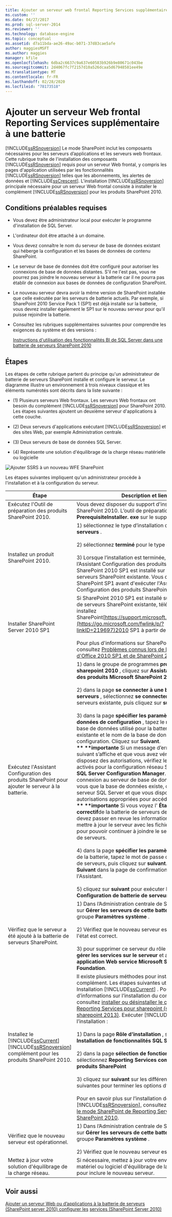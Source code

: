 ```yaml
---
title: Ajouter un serveur web frontal Reporting Services supplémentaire à une batterie de serveurs | Microsoft Docs
ms.custom: ''
ms.date: 04/27/2017
ms.prod: sql-server-2014
ms.reviewer: ''
ms.technology: database-engine
ms.topic: conceptual
ms.assetid: d7a11bda-ae26-49ac-b071-37d83cae5afe
author: maggiesMSFT
ms.author: maggies
manager: kfile
ms.openlocfilehash: 6dba2c6637c9a637e60583b926b9e80671c043be
ms.sourcegitcommit: 2d4067fc7f2157d10a526dcaa5d67948581ee49e
ms.translationtype: MT
ms.contentlocale: fr-FR
ms.lasthandoff: 02/28/2020
ms.locfileid: "78173518"
---
```

# <a name="add-an-additional-reporting-services-web-front-end-to-a-farm"></a>Ajouter un serveur Web frontal Reporting Services supplémentaire à une batterie
  [!INCLUDE[ssRSnoversion](../../includes/ssrsnoversion-md.md)] Le mode SharePoint inclut les composants nécessaires pour les serveurs d’applications et les serveurs web frontaux. Cette rubrique traite de l'installation des composants [!INCLUDE[ssRSnoversion](../../includes/ssrsnoversion-md.md)] requis pour un serveur Web frontal, y compris les pages d'application utilisées par les fonctionnalités [!INCLUDE[ssRSnoversion](../../includes/ssrsnoversion-md.md)] telles que les abonnements, les alertes de données et [!INCLUDE[ssCrescent](../../includes/sscrescent-md.md)]. L'installation [!INCLUDE[ssRSnoversion](../../includes/ssrsnoversion-md.md)] principale nécessaire pour un serveur Web frontal consiste à installer le complément [!INCLUDE[ssRSnoversion](../../includes/ssrsnoversion-md.md)] pour les produits SharePoint 2010.

## <a name="prerequisites"></a>Conditions préalables requises

-   Vous devez être administrateur local pour exécuter le programme d'installation de SQL Server.

-   L'ordinateur doit être attaché à un domaine.

-   Vous devez connaître le nom du serveur de base de données existant qui héberge la configuration et les bases de données de contenu SharePoint.

-   Le serveur de base de données doit être configuré pour autoriser les connexions de base de données distantes.  S'il ne l'est pas, vous ne pourrez pas joindre le nouveau serveur à la batterie car il ne pourra pas établir de connexion aux bases de données de configuration SharePoint.

-   Le nouveau serveur devra avoir la même version de SharePoint installée que celle exécutée par les serveurs de batterie actuels. Par exemple, si SharePoint 2010 Service Pack 1 (SP1) est déjà installé sur la batterie, vous devrez installer également le SP1 sur le nouveau serveur pour qu'il puisse rejoindre la batterie.

-   Consultez les rubriques supplémentaires suivantes pour comprendre les exigences du système et des versions :

     [Instructions d'utilisation des fonctionnalités BI de SQL Server dans une batterie de serveurs SharePoint 2010](../../../2014/sql-server/install/guidance-for-using-sql-server-bi-features-in-a-sharepoint-2010-farm.md)

## <a name="steps"></a>Étapes
 Les étapes de cette rubrique partent du principe qu'un administrateur de batterie de serveurs SharePoint installe et configure le serveur. Le diagramme illustre un environnement à trois niveaux classique et les éléments numérotés sont décrits dans la liste suivante :

-   (1) Plusieurs serveurs Web frontaux. Les serveurs Web frontaux ont besoin du complément [!INCLUDE[ssRSnoversion](../../includes/ssrsnoversion-md.md)] pour SharePoint 2010. Les étapes suivantes ajoutent un deuxième serveur d'applications à cette couche.

-   (2) Deux serveurs d'applications exécutant [!INCLUDE[ssRSnoversion](../../includes/ssrsnoversion-md.md)] et des sites Web, par exemple Administration centrale.

-   (3) Deux serveurs de base de données SQL Server.

-   (4) Représente une solution d'équilibrage de la charge réseau matérielle ou logicielle

 ![Ajouter SSRS à un nouveau WFE SharePoint](../../../2014/sql-server/install/media/rs-sharepointscale-wfe.gif "Ajouter SSRS à un nouveau WFE SharePoint")

 Les étapes suivantes impliquent qu'un administrateur procède à l'installation et à la configuration du serveur.

|Étape|Description et lien|
|----------|--------------------------|
|Exécutez l'Outil de préparation des produits SharePoint 2010.|Vous devez disposer du support d'installation pour SharePoint 2010. L’outil de préparation est **PrerequisiteInstaller. exe** sur le support d’installation.|
|Installez un produit SharePoint 2010.|1) sélectionnez le type d’installation de la **batterie de serveurs** .<br /><br /> 2) sélectionnez **terminé** pour le type de serveur.<br /><br /> 3) Lorsque l’installation est terminée, n’exécutez pas l’Assistant Configuration des produits SharePoint si SharePoint 2010 SP1 est installé sur votre batterie de serveurs SharePoint existante. Vous devez installer SharePoint SP1 avant d'exécuter l'Assistant Configuration des produits SharePoint.|
|Installer SharePoint Server 2010 SP1|Si SharePoint 2010 SP1 est installé sur votre batterie de serveurs SharePoint existante, téléchargez et installez SharePoint[https://support.microsoft.com/kb/2460045](https://go.microsoft.com/fwlink/p/?linkID=219697)2010 SP1 à partir de :.<br /><br /> Pour plus d'informations sur SharePoint 2010 SP1, consultez [Problèmes connus lors de l'installation d'Office 2010 SP1 et de SharePoint 2010 SP1](https://support.microsoft.com/kb/2532126):|
|Exécutez l'Assistant Configuration des produits SharePoint pour ajouter le serveur à la batterie.|1) dans le groupe de programmes **produits Microsoft sharepoint 2010** , cliquez sur **Assistant Configuration des produits Microsoft SharePoint 2010**.<br /><br /> 2) dans la page **se connecter à une batterie de serveurs** , sélectionnez **se connecter à une batterie** de serveurs existante, puis cliquez sur **suivant**.<br /><br /> 3) dans la page **spécifier les paramètres de la base de données de configuration** , tapez le nom du serveur de base de données utilisé pour la batterie de serveurs existante et le nom de la base de données de configuration. Cliquez sur **Suivant**.<br />**&#42;&#42;  &#42;&#42;importante** Si un message d’erreur semblable au suivant s’affiche et que vous avez vérifié que vous disposez des autorisations, vérifiez les Protocoles activés pour la configuration réseau SQL Server dans **SQL Server Configuration Manager**. «Échec de la connexion au serveur de base de données. Assurez-vous que la base de données existe, qu’il s’agit d’un serveur SQL Server et que vous disposez des autorisations appropriées pour accéder au serveur.»<br />**&#42;&#42;  &#42;&#42;importante** Si vous voyez l' **État du produit et du correctif**de la batterie de serveurs de pages, vous devez passer en revue les informations de la page et mettre à jour le serveur avec les fichiers nécessaires pour pouvoir continuer à joindre le serveur à la batterie de serveurs.<br /><br /> 4) dans la page **spécifier les paramètres de sécurité** de la batterie, tapez le mot de passe de votre batterie de serveurs, puis cliquez sur **suivant**. Cliquez sur **Suivant** dans la page de confirmation pour exécuter l'Assistant.<br /><br /> 5) cliquez sur **suivant** pour exécuter l' **Assistant Configuration de batterie de serveurs**.|
|Vérifiez que le serveur a été ajouté à la batterie de serveurs SharePoint.|1) Dans l’Administration centrale de SharePoint, cliquez sur **Gérer les serveurs de cette batterie** dans le groupe **Paramètres système** .<br /><br /> 2) Vérifiez que le nouveau serveur est ajouté et que l'état est correct.<br /><br /> 3) pour supprimer ce serveur du rôle WFE, cliquez sur **gérer les services sur le serveur** et arrêtez l' **application Web service Microsoft SharePoint Foundation**.|
|Installez le [!INCLUDE[ssCurrent](../../includes/sscurrent-md.md)] [!INCLUDE[ssRSnoversion](../../includes/ssrsnoversion-md.md)] complément pour les produits SharePoint 2010.|Il existe plusieurs méthodes pour installer le complément. Les étapes suivantes utilisent l'Assistant Installation [!INCLUDE[ssCurrent](../../includes/sscurrent-md.md)] . Pour plus d’informations sur l’installation du complément, consultez [installer ou désinstaller le complément Reporting Services pour sharepoint &#40;sharepoint 2010 et sharepoint 2013&#41;](install-or-uninstall-the-reporting-services-add-in-for-sharepoint.md). Exécuter [!INCLUDE[ssCurrent](../../includes/sscurrent-md.md)] l’installation :<br /><br /> 1) Dans la page **Rôle d’installation** , sélectionnez **Installation de fonctionnalités SQL Server**.<br /><br /> 2) dans la page **sélection de fonctionnalités** , sélectionnez **Reporting Services complément pour les produits SharePoint**<br /><br /> 3) cliquez sur **suivant** sur les différentes pages suivantes pour terminer les options d’installation.<br /><br /> Pour en savoir plus sur l’installation de [!INCLUDE[ssRSnoversion](../../includes/ssrsnoversion-md.md)], consultez la section [Installer le mode SharePoint de Reporting Services pour SharePoint 2010](../../../2014/sql-server/install/install-reporting-services-sharepoint-mode-for-sharepoint-2010.md).|
|Vérifiez que le nouveau serveur est opérationnel.|1) Dans l’Administration centrale de SharePoint, cliquez sur **Gérer les serveurs de cette batterie** dans le groupe **Paramètres système** .<br /><br /> 2) Vérifiez que le nouveau serveur est dans la liste.|
|Mettez à jour votre solution d'équilibrage de la charge réseau.|Si nécessaire, mettez à jour votre environnement matériel ou logiciel d'équilibrage de la charge réseau pour inclure le nouveau serveur.|

## <a name="see-also"></a>Voir aussi
 [Ajouter un serveur Web ou d’applications à la batterie de serveurs (SharePoint server 2010) configurer les](https://technet.microsoft.com/library/bb218968.aspx?missingurl=%2fen-us%2flibrary%2fe1aeaddf-6ee4-43a9-82b7-db20b68c71db\(Office.14\)) [services (SharePoint Server 2010)](https://technet.microsoft.com/library/ee794878.aspx)


